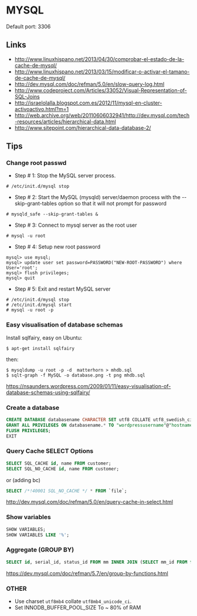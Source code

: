 # MYSQL

Default port: 3306

## Links

* http://www.linuxhispano.net/2013/04/30/comprobar-el-estado-de-la-cache-de-mysql/
* http://www.linuxhispano.net/2013/03/15/modificar-o-activar-el-tamano-de-cache-de-mysql/
* http://dev.mysql.com/doc/refman/5.0/en/slow-query-log.html
* http://www.codeproject.com/Articles/33052/Visual-Representation-of-SQL-Joins
* http://israelolalla.blogspot.com.es/2012/11/mysql-en-cluster-activoactivo.html?m=1
* http://web.archive.org/web/20110606032941/http://dev.mysql.com/tech-resources/articles/hierarchical-data.html
* http://www.sitepoint.com/hierarchical-data-database-2/

## Tips

### Change root passwd

* Step # 1: Stop the MySQL server process.
```
# /etc/init.d/mysql stop
```

* Step # 2: Start the MySQL (mysqld) server/daemon process with the --skip-grant-tables option so that it will not prompt for password
```
# mysqld_safe --skip-grant-tables &
```

* Step # 3: Connect to mysql server as the root user
```
# mysql -u root
```

* Step # 4: Setup new root password
```
mysql> use mysql;
mysql> update user set password=PASSWORD("NEW-ROOT-PASSWORD") where User='root';
mysql> flush privileges;
mysql> quit
```

* Step # 5: Exit and restart MySQL server
```
# /etc/init.d/mysql stop
# /etc/init.d/mysql start
# mysql -u root -p
```

### Easy visualisation of database schemas

Install sqlfairy, easy on Ubuntu:

```
$ apt-get install sqlfairy
```

then:

```
$ mysqldump -u root -p -d  matterhorn > mhdb.sql
$ sqlt-graph -f MySQL -o database.png -t png mhdb.sql
```

https://nsaunders.wordpress.com/2009/01/11/easy-visualisation-of-database-schemas-using-sqlfairy/


### Create a database

```sql
CREATE DATABASE databasename CHARACTER SET utf8 COLLATE utf8_swedish_ci;
GRANT ALL PRIVILEGES ON databasename.* TO "wordpressusername"@"hostname" IDENTIFIED BY "password";
FLUSH PRIVILEGES;
EXIT
```


### Query Cache SELECT Options

```sql
SELECT SQL_CACHE id, name FROM customer;
SELECT SQL_NO_CACHE id, name FROM customer;
```
or (adding bc)
```sql
SELECT /*!40001 SQL_NO_CACHE */ * FROM `file`;
```

http://dev.mysql.com/doc/refman/5.0/en/query-cache-in-select.html 

### Show variables
```sql
SHOW VARIABLES;
SHOW VARIABLES LIKE '%';
```

### Aggregate (GROUP BY)
```sql
SELECT id, serial_id, status_id FROM mm INNER JOIN (SELECT mm_id FROM file WHERE perfil_id IN (35,56) GROUP BY mm_id HAVING GROUP_CONCAT(distinct perfil_id ORDER BY perfil_id asc)  = "35,56") AS a ON mm.id = a.mm_id;

```

https://dev.mysql.com/doc/refman/5.7/en/group-by-functions.html


### OTHER

* Use charset `utf8mb4` collate `utf8mb4_unicode_ci`.
* Set INNODB_BUFFER_POOL_SIZE To ~ 80% of RAM